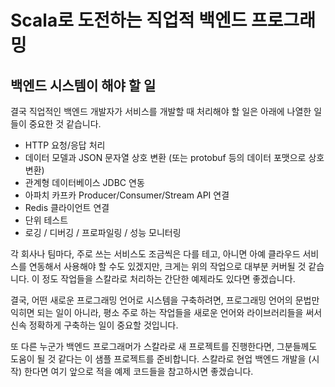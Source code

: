 # Scala로 도전하는 직업적 백엔드 프로그래밍

## 백엔드 시스템이 해야 할 일

결국 직업적인 백엔드 개발자가 서비스를 개발할 때 처리해야 할 일은 아래에 나열한 일들이 중요한 것 같습니다.

* HTTP 요청/응답 처리
* 데이터 모델과 JSON 문자열 상호 변환 (또는 protobuf 등의 데이터 포맷으로 상호 변환)
* 관계형 데이터베이스 JDBC 연동
* 아파치 카프카 Producer/Consumer/Stream API 연결
* Redis 클라이언트 연결
* 단위 테스트
* 로깅 / 디버깅 / 프로파일링 / 성능 모니터링

각 회사나 팀마다, 주로 쓰는 서비스도 조금씩은 다를 테고, 아니면 아예 클라우드 서비스를 연동해서 사용해야 할 수도 있겠지만, 크게는 위의 작업으로 대부분 커버될 것 같습니다. 이 정도 작업들을 스칼라로 처리하는 간단한 예제라도 있다면 좋겠습니다.

결국, 어떤 새로운 프로그래밍 언어로 시스템을 구축하려면, 프로그래밍 언어의 문법만 익히면 되는 일이 아니라, 평소 주로 하는 작업들을 새로운 언어와 라이브러리들을 써서 신속 정확하게 구축하는 일이 중요할 것입니다.

또 다른 누군가 백엔드 프로그래머가 스칼라로 새 프로젝트를 진행한다면, 그분들께도 도움이 될 것 같다는 이 샘플 프로젝트를 준비합니다. 스칼라로 현업 백엔드 개발을 (시작) 한다면 여기 앞으로 적을 예제 코드들을 참고하시면 좋겠습니다.
